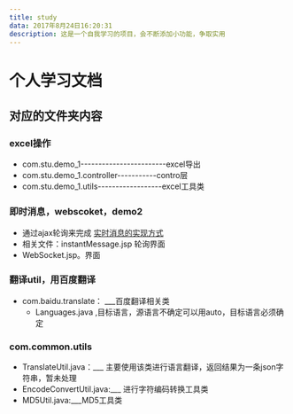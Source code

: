```yaml
---
title: study
data: 2017年8月24日16:20:31
description: 这是一个自我学习的项目，会不断添加小功能，争取实用
---
```


# 个人学习文档

## 对应的文件夹内容

### excel操作

- com.stu.demo_1------------------------excel导出
- com.stu.demo_1.controller-----------contro层
- com.stu.demo_1.utils------------------excel工具类

### 即时消息，webscoket，demo2
- 通过ajax轮询来完成  [实时消息的实现方式](https://shanmuzhuo.github.io/myblog.github.io/2017/08/22/%E5%AE%9E%E6%97%B6%E6%B6%88%E6%81%AF/)
- 相关文件：instantMessage.jsp 轮询界面
- WebSocket.jsp。界面

### 翻译util，用百度翻译
- com.baidu.translate： ___百度翻译相关类
	- Languages.java ,目标语言，源语言不确定可以用auto，目标语言必须确定

### com.common.utils
- TranslateUtil.java：___ 主要使用该类进行语言翻译，返回结果为一条json字符串，暂未处理
- EncodeConvertUtil.java:___ 进行字符编码转换工具类
- MD5Util.java:___MD5工具类
